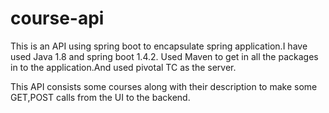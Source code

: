 # course-api
This is an API using spring boot to encapsulate spring application.I have used Java 1.8 and spring boot 1.4.2.
Used Maven to get in all the packages in to the application.And used pivotal TC as the server.

This API consists some courses along with their description to make some GET,POST calls from the UI to the backend.
